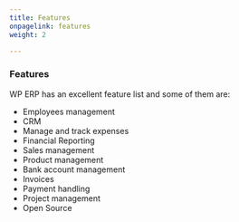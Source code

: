 ```yaml
---
title: Features
onpagelink: features
weight: 2

---
```


### **Features**

WP ERP has an excellent feature list and some of them are:

- Employees management
- CRM
- Manage and track expenses
- Financial Reporting
- Sales management
- Product management
- Bank account management
- Invoices
- Payment handling
- Project management
- Open Source
 
